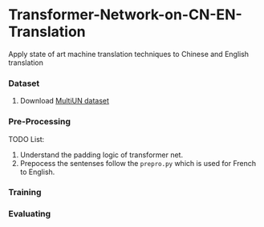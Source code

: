 # Transformer-Network-on-CN-EN-Translation
Apply state of art machine translation techniques to Chinese and English translation

### Dataset

1. Download [MultiUN dataset](http://opus.nlpl.eu/download.php?f=MultiUN/en-zh.txt.zip)

### Pre-Processing

TODO List:

1. Understand the padding logic of transformer net.
2. Prepocess the sentenses follow the `prepro.py` which is used for French to English.

### Training

### Evaluating
